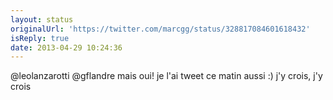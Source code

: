 ```yaml
---
layout: status
originalUrl: 'https://twitter.com/marcgg/status/328817084601618432'
isReply: true
date: 2013-04-29 10:24:36
---
```


@leolanzarotti @gflandre mais oui! je l'ai tweet ce matin aussi :) j'y crois, j'y crois
